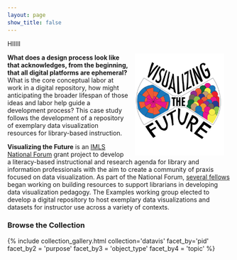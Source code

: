 ```yaml
---
layout: page
show_title: false
---
```


HIIIII

<p>
  <img style="padding: 0 15px; float: right;" src="logo_large.png" width="40%" />
</p>

__What does a design process look like that acknowledges, from the beginning, that all digital platforms are ephemeral?__ What is the core conceptual labor at work in a digital repository, how might anticipating the broader lifespan of those ideas and labor help guide a development process? This case study follows the development of a repository of exemplary data visualization resources for library-based instruction.

__Visualizing the Future__ is an [IMLS National Forum](https://www.imls.gov/grants/available/national-leadership-grants-libraries) grant project to develop a literacy-based instructional and research agenda for library and information professionals with the aim to create a community of praxis focused on data visualization. As part of the National Forum, [several fellows](https://visualizingthefuture.github.io/fellows/) began working on building resources to support librarians in developing data visualization pedagogy. The Examples working group elected to develop a digital repository to host exemplary data visualizations and datasets for instructor use across a variety of contexts.



### Browse the Collection

<!--
Do not change the first facet_by, but you can change the specific for any thereafter.
You can add more facets by adding additional arguments to the collection_gallery.html file.
-->
{% include collection_gallery.html collection='datavis' 
        facet_by='pid'
        facet_by2 = 'purpose' 
        facet_by3 = 'object_type'
        facet_by4 = 'topic'
        %}
      
